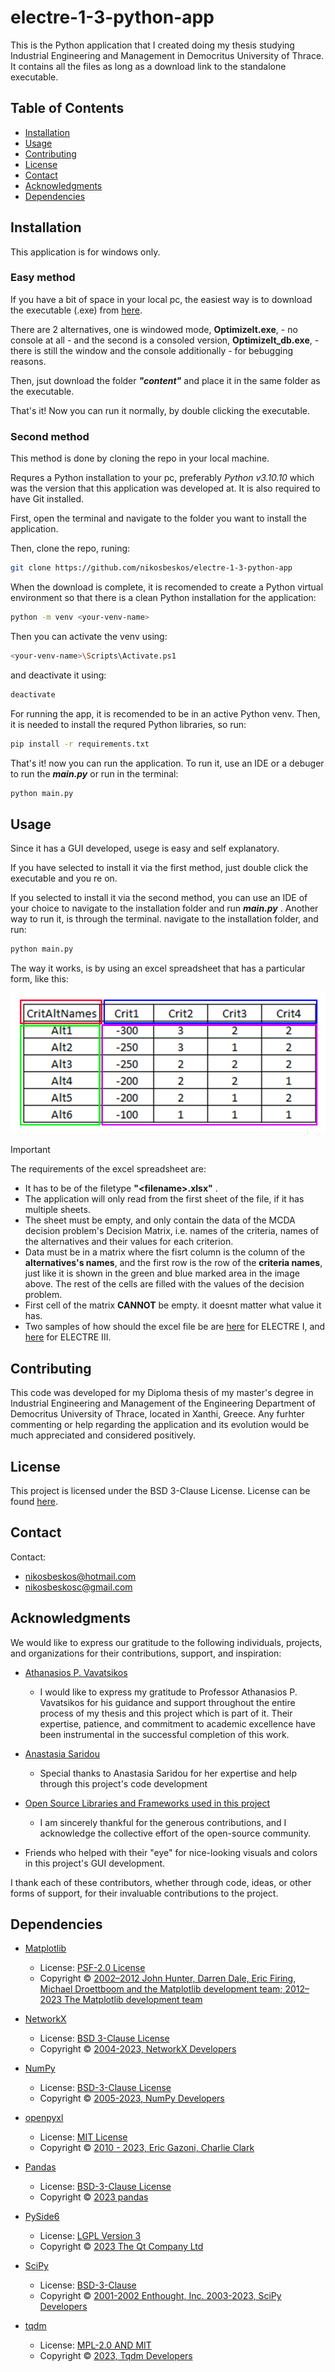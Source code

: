 # electre-1-3-python-app

This is the Python application that I created doing my thesis studying Industrial Engineering and Management in Democritus University of Thrace. It contains all the files as long as a download link to the standalone executable.

## Table of Contents

- [Installation](#installation)
- [Usage](#usage)
- [Contributing](#contributing)
- [License](#license)
- [Contact](#contact)
- [Acknowledgments](#acknowledgments)
- [Dependencies](#dependencies)

## Installation

This application is for windows only.  

### Easy method

If you have a bit of space in your local pc, the easiest way is to
download the executable (.exe) from [here](https://drive.google.com/drive/folders/1xnjbDru3DSmCGgLhKelJPijLfAmJj0mn?usp=sharing).  

There are 2 alternatives, one is windowed mode, **OptimizeIt.exe**, - no console at all - and the second is a consoled version, **OptimizeIt_db.exe**, - there is still the window and the console additionally - for bebugging reasons.  

Then, jsut download the folder *__"content"__* and place it in the same folder as the executable.  

That's it! Now you can run it normally, by double clicking the executable.

### Second method

This method is done by cloning the repo in your local machine.

Requres a Python installation to your pc, preferably _Python v3.10.10_ which was the version that this application was developed at. It is also required to have Git installed.

First, open the terminal and navigate to the folder you want to install the application.

Then, clone the repo, runing:

```bash
git clone https://github.com/nikosbeskos/electre-1-3-python-app
```

When the download is complete, it is recomended to create a Python virtual environment so that there is a clean Python installation for the application:

```bash
python -m venv <your-venv-name>
```
Then you can activate the venv using:

```bash
<your-venv-name>\Scripts\Activate.ps1
```
and deactivate it using:
```bash
deactivate
```

For running the app, it is recomended to be in an active Python venv. Then, it is needed to install the requred Python libraries, so run:

```bash
pip install -r requirements.txt
```
That's it! now you can run the application. To run it, use an IDE or a debuger to run the *__main.py__* or run in the terminal:

```bash
python main.py
```

## Usage

Since it has a GUI developed, usege is easy and self explanatory.

If you have selected to install it via the first method, just double click the executable and you re on.

If you selected to install it via the second method, you can use an IDE of your choice to navigate to the installation folder and run *__main.py__* . Another way to run it, is through the terminal. navigate to the installation folder, and run:
```bash
python main.py
```

The way it works, is by using an excel spreadsheet that has a particular form, like this:


![excel table format demo](content/images/excel_help.png)


> [!IMPORTANT]
>The requirements of the excel spreadsheet are:
>* It has to be of the filetype **"\<filename>.xlsx"** .
>* The application will only read from the first sheet of the file, if it has multiple sheets.
>* The sheet must be empty, and only contain the data of the MCDA decision problem's Decision Matrix, i.e. names of the criteria, names of the alternatives and their values for each criterion.
>* Data must be in a matrix where the fisrt column is the column of the **alternatives's names**, and the first row is the row of the **criteria names**, just like it is shown in the green and blue marked area in the image above. The rest of the cells are filled with the values of the decision problem.
>* First cell of the matrix **CANNOT** be empty. it doesnt matter what value it has.
>* Two samples of how should the excel file be are [here](Book_electre1.xlsx) for ELECTRE I, and [here](Book_electre3.xlsx) for ELECTRE III.


## Contributing

This code was developed for my Diploma thesis of my master's degree in Industrial Engineering and Management of the Engineering Department of Democritus University of Thrace, located in Xanthi, Greece. Any furhter commenting or help regarding the application and its evolution would be much appreciated and considered positively.

## License

This project is licensed under the BSD 3-Clause License. License can be found [here](LICENSE.md).

## Contact

Contact:
- [nikosbeskos@hotmail.com](mailto:nikosbeskos@hotmail.com)
- [nikosbeskosc@gmail.com](mailto:nikosbeskosc@gmail.com)

## Acknowledgments



We would like to express our gratitude to the following individuals, projects, and organizations for their contributions, support, and inspiration:

- [Athanasios P. Vavatsikos](https://apvavatsikos.wordpress.com/)
  - I would like to express my gratitude to Professor Athanasios P. Vavatsikos for his guidance and support throughout the entire process of my thesis and this project which is part of it. Their expertise, patience, and commitment to academic excellence have been instrumental in the successful completion of this work.
  
- [Anastasia Saridou](https://robotics.pme.duth.gr/asaridou/)
  - Special thanks to Anastasia Saridou for her expertise and help through this project's code development

- [Open Source Libraries and Frameworks used in this project](#dependencies)
  - I am sincerely thankful for the generous contributions, and I acknowledge the collective effort of the open-source community.

- Friends who helped with their "eye" for nice-looking visuals and colors in this project's GUI development.

I thank each of these contributors, whether through code, ideas, or other forms of support, for their invaluable contributions to the project.


## Dependencies

- [Matplotlib](https://matplotlib.org/)
  - License: [PSF-2.0 License](https://matplotlib.org/stable/users/project/license.html#license)
  - Copyright © [2002–2012 John Hunter, Darren Dale, Eric Firing, Michael Droettboom and the Matplotlib development team; 2012–2023 The Matplotlib development team](https://matplotlib.org/stable/users/project/license.html#copyright-policy)

- [NetworkX](https://networkx.org/)
  - License: [BSD 3-Clause License](https://networkx.org/documentation/stable/index.html#license)
  - Copyright © [2004-2023, NetworkX Developers](https://networkx.org/documentation/stable/index.html)

- [NumPy](https://numpy.org/)
    - License: [BSD-3-Clause License](https://github.com/numpy/numpy/blob/main/LICENSE.txt)
    - Copyright © [2005-2023, NumPy Developers](https://numpy.org/)

- [openpyxl](https://openpyxl.readthedocs.io)
    - License: [MIT License](https://foss.heptapod.net/openpyxl/openpyxl/-/blob/branch/3.1/LICENCE.rst)
    - Copyright © [2010 - 2023, Eric Gazoni, Charlie Clark](https://openpyxl.readthedocs.io)

- [Pandas](https://pandas.pydata.org/)
    - License: [BSD-3-Clause License](https://github.com/pandas-dev/pandas/blob/main/LICENSE)
    - Copyright © [2023 pandas](https://pandas.pydata.org/)

- [PySide6](https://www.qt.io/qt-for-python)
    - License: [LGPL Version 3](https://www.qt.io/licensing)
    - Copyright © [2023 The Qt Company Ltd](https://www.qt.io/group)

- [SciPy](https://scipy.org/)
    - License: [BSD-3-Clause](https://github.com/scipy/scipy/blob/main/LICENSE.txt)
    - Copyright © [2001-2002 Enthought, Inc. 2003-2023, SciPy Developers](https://scipy.org/)

- [tqdm](https://tqdm.github.io/)
    - License: [MPL-2.0 AND MIT](https://github.com/tqdm/tqdm/blob/master/LICENCE)
    - Copyright © [2023, Tqdm Developers](https://tqdm.github.io/)
